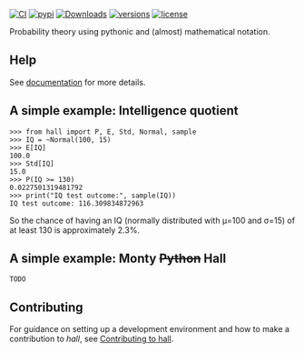 <!--badges-start-->
[![CI](https://github.com/jorenham/hall/workflows/CI/badge.svg?event=push)](https://github.com/jorenham/hall/actions?query=event%3Apush+branch%3Amaster+workflow%3ACI)
[![pypi](https://img.shields.io/pypi/v/hall.svg)](https://pypi.python.org/pypi/hall)
[![Downloads](https://pepy.tech/badge/hall/month)](https://pepy.tech/project/hall)
[![versions](https://img.shields.io/pypi/pyversions/hall.svg)](https://github.com/jorenham/hall)
[![license](https://img.shields.io/github/license/jorenham/hall.svg)](https://github.com/jorenham/hall/blob/master/LICENSE)
<!--badges-end-->

Probability theory using pythonic and (almost) mathematical notation.

## Help

See [documentation](https://jorenham.github.io/hall/) for more details.

## A simple example: Intelligence quotient

<!--example-iq-start-->
```pycon
>>> from hall import P, E, Std, Normal, sample
>>> IQ = ~Normal(100, 15)
>>> E[IQ]
100.0
>>> Std[IQ]
15.0
>>> P(IQ >= 130)
0.0227501319481792
>>> print("IQ test outcome:", sample(IQ))
IQ test outcome: 116.309834872963
```

So the chance of having an IQ (normally distributed with μ=100 and σ=15) of at
least 130 is approximately 2.3%.
<!--example-iq-end-->

## A simple example: Monty ~~Python~~ Hall

`TODO`

## Contributing

For guidance on setting up a development environment and how to make a
contribution to *hall*, see
[Contributing to hall](https://jorenham.github.io/hall/#contributing).
